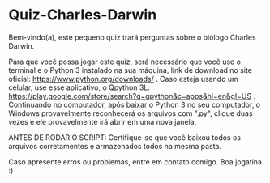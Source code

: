 # Quiz-Charles-Darwin
Bem-vindo(a), este pequeno quiz trará perguntas sobre o biólogo Charles Darwin. 

Para que você possa jogar este quiz, será necessário que você use o terminal e o Python 3 instalado na sua máquina, link de download no site oficial: https://www.python.org/downloads/ . Caso esteja usando um celular, use esse aplicativo, o Qpython 3L: https://play.google.com/store/search?q=qpython&c=apps&hl=en&gl=US . Continuando no computador, após baixar o Python 3 no seu computador, o Windows provavelmente reconhecerá os arquivos com ".py", clique duas vezes e ele provavelmente irá abrir em uma nova janela.

ANTES DE RODAR O SCRIPT:
Certifique-se que você baixou todos os arquivos corretamentes e armazenados todos na mesma pasta.

Caso apresente erros ou problemas, entre em contato comigo.
Boa jogatina :)
